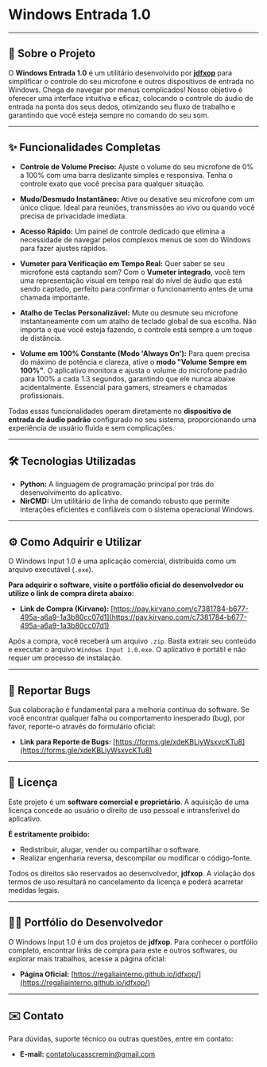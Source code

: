 # Windows Entrada 1.0

---

## 🚀 Sobre o Projeto

O **Windows Entrada 1.0** é um utilitário desenvolvido por **[jdfxop](https://regaliainterno.github.io/jdfxop/)** para simplificar o controle do seu microfone e outros dispositivos de entrada no Windows. Chega de navegar por menus complicados! Nosso objetivo é oferecer uma interface intuitiva e eficaz, colocando o controle do áudio de entrada na ponta dos seus dedos, otimizando seu fluxo de trabalho e garantindo que você esteja sempre no comando do seu som.

---

## ✨ Funcionalidades Completas

* **Controle de Volume Preciso:** Ajuste o volume do seu microfone de 0% a 100% com uma barra deslizante simples e responsiva. Tenha o controle exato que você precisa para qualquer situação.

* **Mudo/Desmudo Instantâneo:** Ative ou desative seu microfone com um único clique. Ideal para reuniões, transmissões ao vivo ou quando você precisa de privacidade imediata.

* **Acesso Rápido:** Um painel de controle dedicado que elimina a necessidade de navegar pelos complexos menus de som do Windows para fazer ajustes rápidos.

* **Vumeter para Verificação em Tempo Real:** Quer saber se seu microfone está captando som? Com o **Vumeter integrado**, você tem uma representação visual em tempo real do nível de áudio que está sendo captado, perfeito para confirmar o funcionamento antes de uma chamada importante.

* **Atalho de Teclas Personalizável:** Mute ou desmute seu microfone instantaneamente com um atalho de teclado global de sua escolha. Não importa o que você esteja fazendo, o controle está sempre a um toque de distância.

* **Volume em 100% Constante (Modo 'Always On'):** Para quem precisa do máximo de potência e clareza, ative o **modo "Volume Sempre em 100%"**. O aplicativo monitora e ajusta o volume do microfone padrão para 100% a cada 1.3 segundos, garantindo que ele nunca abaixe acidentalmente. Essencial para gamers, streamers e chamadas profissionais.

Todas essas funcionalidades operam diretamente no **dispositivo de entrada de áudio padrão** configurado no seu sistema, proporcionando uma experiência de usuário fluida e sem complicações.

---

## 🛠️ Tecnologias Utilizadas

* **Python:** A linguagem de programação principal por trás do desenvolvimento do aplicativo.
* **NirCMD:** Um utilitário de linha de comando robusto que permite interações eficientes e confiáveis com o sistema operacional Windows.

---

## ⚙️ Como Adquirir e Utilizar

O Windows Input 1.0 é uma aplicação comercial, distribuída como um arquivo executável (`.exe`).

**Para adquirir o software, visite o portfólio oficial do desenvolvedor ou utilize o link de compra direta abaixo:**

* **Link de Compra (Kirvano):** [https://pay.kirvano.com/c7381784-b677-495a-a6a9-1a3b80cc07d1](https://pay.kirvano.com/c7381784-b677-495a-a6a9-1a3b80cc07d1)

Após a compra, você receberá um arquivo `.zip`. Basta extrair seu conteúdo e executar o arquivo `Windows Input 1.0.exe`. O aplicativo é portátil e não requer um processo de instalação.

---

## 🐞 Reportar Bugs

Sua colaboração é fundamental para a melhoria contínua do software. Se você encontrar qualquer falha ou comportamento inesperado (bug), por favor, reporte-o através do formulário oficial:

* **Link para Reporte de Bugs:** [https://forms.gle/xdeKBLiyWsxvcKTu8](https://forms.gle/xdeKBLiyWsxvcKTu8)

---

## 📜 Licença

Este projeto é um **software comercial e proprietário**. A aquisição de uma licença concede ao usuário o direito de uso pessoal e intransferível do aplicativo.

**É estritamente proibido:**
* Redistribuir, alugar, vender ou compartilhar o software.
* Realizar engenharia reversa, descompilar ou modificar o código-fonte.

Todos os direitos são reservados ao desenvolvedor, **jdfxop**. A violação dos termos de uso resultará no cancelamento da licença e poderá acarretar medidas legais.

---

## 👨‍💻 Portfólio do Desenvolvedor

O Windows Input 1.0 é um dos projetos de **jdfxop**. Para conhecer o portfólio completo, encontrar links de compra para este e outros softwares, ou explorar mais trabalhos, acesse a página oficial:

* **Página Oficial:** [https://regaliainterno.github.io/jdfxop/](https://regaliainterno.github.io/jdfxop/)

---

## ✉️ Contato

Para dúvidas, suporte técnico ou outras questões, entre em contato:

* **E-mail:** contatolucasscremin@gmail.com
